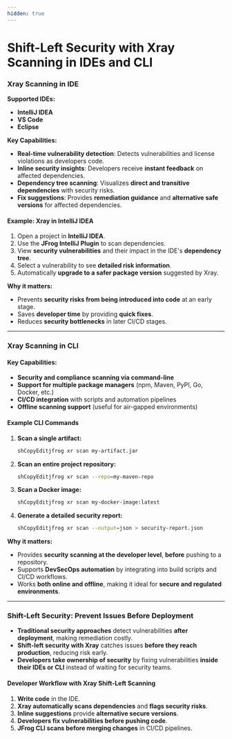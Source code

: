```yaml
---
hidden: true
---
```


# Shift-Left Security with Xray Scanning in IDEs and CLI

### **Xray Scanning in IDE**

**Supported IDEs:**

* **IntelliJ IDEA**
* **VS Code**
* **Eclipse**

**Key Capabilities:**

* **Real-time vulnerability detection**: Detects vulnerabilities and license violations as developers code.
* **Inline security insights**: Developers receive **instant feedback** on affected dependencies.
* **Dependency tree scanning**: Visualizes **direct and transitive dependencies** with security risks.
* **Fix suggestions**: Provides **remediation guidance** and **alternative safe versions** for affected dependencies.

#### **Example: Xray in IntelliJ IDEA**

1. Open a project in **IntelliJ IDEA**.
2. Use the **JFrog IntelliJ Plugin** to scan dependencies.
3. View **security vulnerabilities** and their impact in the IDE's **dependency tree**.
4. Select a vulnerability to see **detailed risk information**.
5. Automatically **upgrade to a safer package version** suggested by Xray.

**Why it matters:**

* Prevents **security risks from being introduced into code** at an early stage.
* Saves **developer time** by providing **quick fixes**.
* Reduces **security bottlenecks** in later CI/CD stages.

***

### **Xray Scanning in CLI**

#### **Key Capabilities:**

* **Security and compliance scanning via command-line**
* **Support for multiple package managers** (npm, Maven, PyPI, Go, Docker, etc.)
* **CI/CD integration** with scripts and automation pipelines
* **Offline scanning support** (useful for air-gapped environments)

#### **Example CLI Commands**

1.  **Scan a single artifact:**

    ```sh
    shCopyEditjfrog xr scan my-artifact.jar
    ```
2.  **Scan an entire project repository:**

    ```sh
    shCopyEditjfrog xr scan --repo=my-maven-repo
    ```
3.  **Scan a Docker image:**

    ```sh
    shCopyEditjfrog xr scan my-docker-image:latest
    ```
4.  **Generate a detailed security report:**

    ```sh
    shCopyEditjfrog xr scan --output=json > security-report.json
    ```

**Why it matters:**

* Provides **security scanning at the developer level**, **before** pushing to a repository.
* Supports **DevSecOps automation** by integrating into build scripts and CI/CD workflows.
* Works **both online and offline**, making it ideal for **secure and regulated environments**.

***

### **Shift-Left Security: Prevent Issues Before Deployment**

* **Traditional security approaches** detect vulnerabilities **after deployment**, making remediation costly.
* **Shift-left security with Xray** catches issues **before they reach production**, reducing risk early.
* **Developers take ownership of security** by fixing vulnerabilities **inside their IDEs or CLI** instead of waiting for security teams.

#### **Developer Workflow with Xray Shift-Left Scanning**

1. **Write code** in the IDE.
2. **Xray automatically scans dependencies** and **flags security risks**.
3. **Inline suggestions** provide **alternative secure versions**.
4. **Developers fix vulnerabilities before pushing code**.
5. **JFrog CLI scans before merging changes** in CI/CD pipelines.

